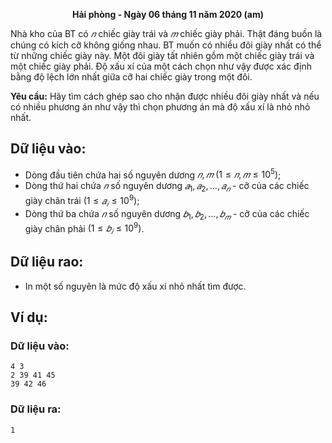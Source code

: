 **<center>Hải phòng - Ngày 06 tháng 11 năm 2020 (am)</center>**

Nhà kho của BT có $𝑛$ chiếc giày trái và $𝑚$ chiếc giày phải. Thật đáng buồn là chúng  có kích cỡ không giống nhau. BT muốn có nhiều đôi giày nhất có thể từ những chiếc giày này. Một đôi giày tất nhiên gồm một chiếc giày trái và một chiếc giày phải. Độ xấu xí của một cách chọn như vậy được xác định bằng độ lệch lớn nhất giữa cỡ hai chiếc giày trong một đôi.

**Yêu cầu:** Hãy tìm cách ghép sao cho nhận được nhiều đôi giày nhất và nếu có nhiều phương án như vậy thì chọn phương án mà độ xấu xí là nhỏ nhỏ nhất.

## Dữ liệu vào:
- Dòng đầu tiên chứa hai số nguyên dương $𝑛, 𝑚\ (1 ≤ 𝑛, 𝑚 ≤ 10^5)$;
- Dòng thứ hai chứa $𝑛$ số nguyên dương $𝑎_1, 𝑎_2, … , 𝑎_𝑛$ - cỡ của các chiếc giày chân trái $(1 ≤𝑎_𝑖 ≤ 10^9)$;
- Dòng thứ ba chứa $𝑛$ số nguyên dương $𝑏_1, 𝑏_2, … , 𝑏_𝑚$ - cỡ của các chiếc giày chân phải $(1 ≤𝑏_𝑖 ≤ 10^9)$.

## Dữ liệu rao:
- In một số nguyên là mức độ xấu xí nhỏ nhất tìm được.

## Ví dụ:
### Dữ liệu vào:
```
4 3
2 39 41 45
39 42 46
```

### Dữ liệu ra:
```
1
```